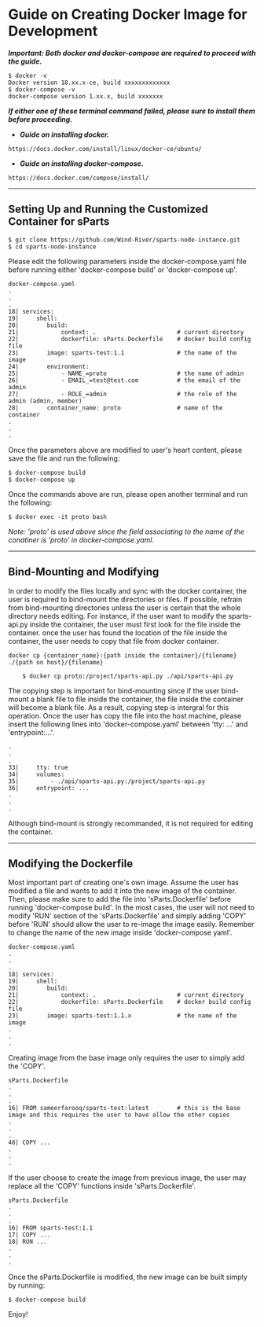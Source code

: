 <!--
# Wind River copyright notice and Apache license notice wording:
# Copyright 2019 Wind River Systems
# Licensed under the Apache License, Version 2.0 (the "License");
# you may not use this file except in compliance with the License.
# You may obtain a copy of the License at
#
#           http://www.apache.org/licenses/LICENSE-2.0
#
# Unless required by applicable law or agreed to in writing, software
# distributed under the License is distributed on an "AS IS" BASIS,
# WITHOUT WARRANTIES OR CONDITIONS OF ANY KIND, either express or implied.
# See the License for the specific language governing permissions and
# limitations under the License.
# ==============================================================================
-->
<h1>Guide on Creating Docker Image for Development</h1>

**_Important: Both docker and docker-compose are required to proceed with the guide._**

```
$ docker -v
Docker version 18.xx.x-ce, build xxxxxxxxxxxxx
$ docker-compose -v
docker-compose version 1.xx.x, build xxxxxxx
```

**_If either one of these terminal command failed, please sure to install them before proceeding._**

* **_Guide on installing docker._**

```
https://docs.docker.com/install/linux/docker-ce/ubuntu/
```

* **_Guide on installing docker-compose._**

```
https://docs.docker.com/compose/install/
```


<hr>

<h2>Setting Up and Running the Customized Container for sParts</h2>


```
$ git clone https://github.com/Wind-River/sparts-node-instance.git
$ cd sparts-node-instance
```

Please edit the following parameters inside the docker-compose.yaml file before running either 'docker-compose build' or 'docker-compose up'.

```
docker-compose.yaml
.
.
.
18| services:
19|     shell:
20|        build:
21|            context: .                       # current directory
22|            dockerfile: sParts.Dockerfile    # docker build config file
23|        image: sparts-test:1.1               # the name of the image
24|        environment:
25|            - NAME_=proto                    # the name of admin
26|            - EMAIL_=test@test.com           # the email of the admin 
27|            - ROLE_=admin                    # the role of the admin (admin, member)
28|        container_name: proto                # name of the container
.
.
.
```

Once the parameters above are modified to user's heart content, please save the file and run the following:

```
$ docker-compose build
$ docker-compose up
```

Once the commands above are run, please open another terminal and run the following:

```
$ docker exec -it proto bash
```

_Note: 'proto' is used above since the field associating to the name of the conatiner is 'proto' in docker-compose.yaml._

<hr>

<h2>Bind-Mounting and Modifying</h2>

In order to modify the files locally and sync with the docker container, the user is required to bind-mount the directories or files. If possible, refrain from bind-mounting directories unless the user is certain that the whole directory needs editing. For instance, if the user want to modify the sparts-api.py inside the container, the user must first look for the file inside the container. once the user has found the location of the file inside the container, the user needs to copy that file from docker container.

```
docker cp {container_name}:{path inside the container}/{filename} ./{path on host}/{filename}

	$ docker cp proto:/project/sparts-api.py ./api/sparts-api.py
```

The copying step is important for bind-mounting since if the user bind-mount a blank file to file inside the container, the file inside the container will become a blank file. As a result, copying step is intergral for this operation. Once the user has copy the file into the host machine, please insert the following lines into 'docker-compose.yaml' between 'tty: ...' and 'entrypoint:...'.

```
.
.
.
33|		tty: true
34|		volumes:
35|			- ./api/sparts-api.py:/project/sparts-api.py
36|		entrypoint: ...
.
.
.
```

Although bind-mount is strongly recommanded, it is not required for editing the container.

<hr>

<h2>Modifying the Dockerfile</h2>

Most important part of creating one's own image. Assume the user has modified a file and wants to add it into the new image of the container. Then, please make sure to add the file into 'sParts.Dockerfile' before running 'docker-compose build'. In the most cases, the user will not need to modify 'RUN' section of the 'sParts.Dockerfile' and simply adding 'COPY' before 'RUN' should allow the user to re-image the image easily. Remember to change the name of the new image inside 'docker-compose yaml'.

```
docker-compose.yaml
.
.
.
18| services:
19|     shell:
20|        build:
21|            context: .                       # current directory
22|            dockerfile: sParts.Dockerfile    # docker build config file
23|        image: sparts-test:1.1.x             # the name of the image
.
.
.
```

Creating image from the base image only requires the user to simply add the 'COPY'. 

```
sParts.Dockerfile
.
.
.
16|	FROM sameerfarooq/sparts-test:latest		# this is the base image and this requires the user to have allow the other copies
.
.
.
48| COPY ...
.
.
.
```

If the user choose to create the image from previous image, the user may replace all the 'COPY' functions inside 'sParts.Dockerfile'.

```
sParts.Dockerfile
.
.
.
16| FROM sparts-test:1.1
17| COPY ...
18| RUN ...
.
.
.
```

Once the sParts.Dockerfile is modified, the new image can be built simply by running:

```
$ docker-compose build
```

Enjoy!

